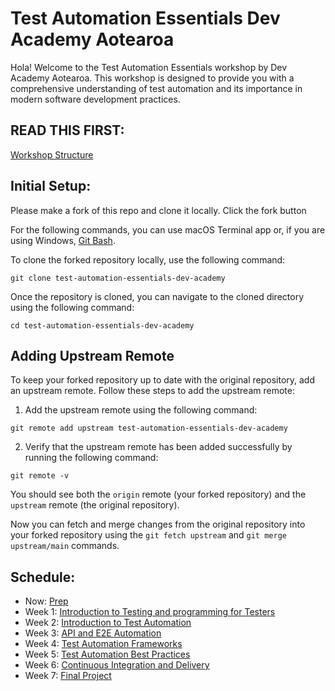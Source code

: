 # Test Automation Essentials Dev Academy Aotearoa

Hola! Welcome to the Test Automation Essentials workshop by Dev Academy Aotearoa. This workshop is designed to provide you with a comprehensive understanding of test automation and its importance in modern software development practices.

## READ THIS FIRST:

[Workshop Structure](structure.md)

## Initial Setup:

Please make a fork of this repo and clone it locally.
Click the fork button

For the following commands, you can use macOS Terminal app or, if you are using Windows, [Git Bash](https://git-scm.com/downloads).

To clone the forked repository locally, use the following command:

```
git clone test-automation-essentials-dev-academy
```

Once the repository is cloned, you can navigate to the cloned directory using the following command:

```
cd test-automation-essentials-dev-academy
```

## Adding Upstream Remote

To keep your forked repository up to date with the original repository, add an upstream remote. Follow these steps to add the upstream remote:

1. Add the upstream remote using the following command:

```
git remote add upstream test-automation-essentials-dev-academy
```

2. Verify that the upstream remote has been added successfully by running the following command:

```
git remote -v
```

You should see both the `origin` remote (your forked repository) and the `upstream` remote (the original repository).

Now you can fetch and merge changes from the original repository into your forked repository using the `git fetch upstream` and `git merge upstream/main` commands.

## Schedule:

- Now: [Prep](schedule/0-warmup.md)
- Week 1: [Introduction to Testing and programming for Testers](schedule/week1.md)
- Week 2: [Introduction to Test Automation](schedule/week2.md)
- Week 3: [API and E2E Automation](schedule/week3.md)
- Week 4: [Test Automation Frameworks](schedule/week4.md)
- Week 5: [Test Automation Best Practices](schedule/week5.md)
- Week 6: [Continuous Integration and Delivery](schedule/week6.md)
- Week 7: [Final Project](schedule/week7-final-project.md)
